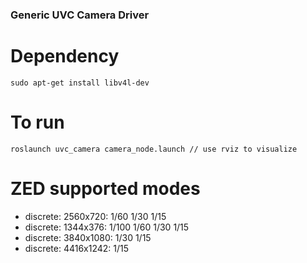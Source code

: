 ### Generic UVC Camera Driver ###

# Dependency
`sudo apt-get install libv4l-dev`

# To run
`roslaunch uvc_camera camera_node.launch // use rviz to visualize`


# ZED supported modes
- discrete: 2560x720:   1/60 1/30 1/15
- discrete: 1344x376:   1/100 1/60 1/30 1/15
- discrete: 3840x1080:   1/30 1/15
- discrete: 4416x1242:   1/15

<!--
Old ROS Webcam Drivers [![Build Status](https://travis-ci.org/ros-drivers/camera_umd.svg?branch=kinetic-devel)](https://travis-ci.org/ros-drivers/camera_umd)
======================

This repository contains `uvc_camera`, a Video4Linux-based webcam driver for ROS. It is **deprecated**,
and it has been replaced by [libuvc_camera](https://github.com/ktossell/libuvc_ros) ([wiki](http://wiki.ros.org/libuvc_camera)), a cross-platform driver
for USB Video Class cameras. Please consider using `libuvc_camera` or another camera driver if your camera
supports the USB Video Class specification (as most webcams and several machine vision cameras do).

Documentation for this package can be found at [its wiki page](http://wiki.ros.org/uvc_camera).
-->


